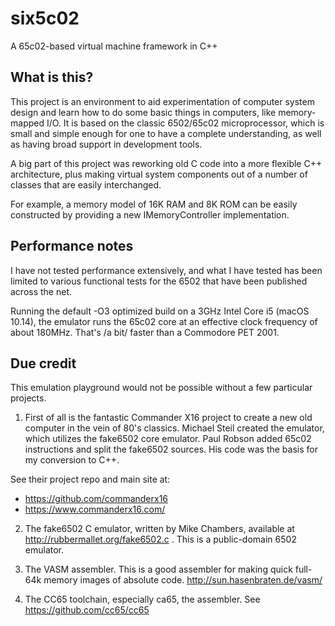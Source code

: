 # six5c02
A 65c02-based virtual machine framework in C++

## What is this?

This project is an environment to aid experimentation of computer
system design and learn how to do some basic things in computers,
like memory-mapped I/O. It is based on the classic 6502/65c02
microprocessor, which is small and simple enough for one to have
a complete understanding, as well as having broad support in
development tools.

A big part of this project was reworking old C code into a more
flexible C++ architecture, plus making virtual system components out
of a number of classes that are easily interchanged.

For example, a memory model of 16K RAM and 8K ROM can be easily
constructed by providing a new IMemoryController implementation.

## Performance notes

I have not tested performance extensively, and what I have tested
has been limited to various functional tests for the 6502 that
have been published across the net.

Running the default -O3 optimized build on a 3GHz Intel Core i5
(macOS 10.14), the emulator runs the 65c02 core at an effective
clock frequency of about 180MHz. That's /a bit/ faster than a
Commodore PET 2001.

## Due credit

This emulation playground would not be possible without a few
particular projects.

1. First of all is the fantastic Commander X16 project to create
a new old computer in the vein of 80's classics. Michael Steil
created the emulator, which utilizes the fake6502 core emulator.
Paul Robson added 65c02 instructions and split the fake6502 sources.
His code was the basis for my conversion to C++.

See their project repo and main site at:
* https://github.com/commanderx16
* https://www.commanderx16.com/

2. The fake6502 C emulator, written by Mike Chambers, available
at http://rubbermallet.org/fake6502.c .
This is a public-domain 6502 emulator.

3. The VASM assembler. This is a good assembler for making quick
full-64k memory images of absolute code. http://sun.hasenbraten.de/vasm/

4. The CC65 toolchain, especially ca65, the assembler. See
https://github.com/cc65/cc65

